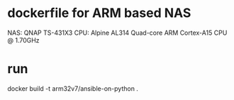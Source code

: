 # dockerfile for ARM based NAS
NAS: QNAP TS-431X3
CPU: Alpine AL314 Quad-core ARM Cortex-A15 CPU @ 1.70GHz

# run
docker build -t arm32v7/ansible-on-python .

